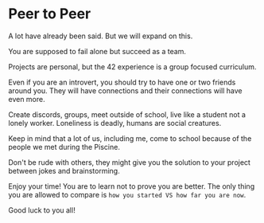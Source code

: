 # Peer to Peer

A lot have already been said. But we will expand on this.

You are supposed to fail alone but succeed as a team.

Projects are personal, but the 42 experience is a group focused curriculum.

Even if you are an introvert, you should try to have one or two friends around you. They will have connections and their connections will have even more.

Create discords, groups, meet outside of school, live like a student not a lonely worker. Loneliness is deadly, humans are social creatures. 

Keep in mind that a lot of us, including me, come to school because of the people we met during the Piscine.

Don't be rude with others, they might give you the solution to your project between jokes and brainstorming.

Enjoy your time! You are to learn not to prove you are better. The only thing you are allowed to compare is ``how you started VS how far you are now``.

Good luck to you all!
